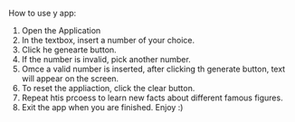 How to use y app:
1. Open the Application
2. In the textbox, insert a number of your choice.
3. Click he genearte button.
4. If the number is invalid, pick another number.
5. Omce a valid number is inserted, after clicking th generate button, text will appear on the screen.
6. To reset the appliaction, click the clear button.
7. Repeat htis prcoess to learn new facts about different famous figures.
8. Exit the app when you are finished.
Enjoy :)
